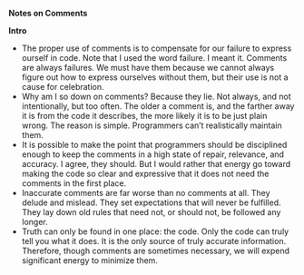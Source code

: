 **Notes on Comments**

**Intro**
* The proper use of comments is to compensate for our failure to express ourself in
code. Note that I used the word failure. I meant it. Comments are always failures. We must
have them because we cannot always figure out how to express ourselves without them,
but their use is not a cause for celebration.
* Why am I so down on comments? Because they lie. Not always, and not intentionally,
  but too often. The older a comment is, and the farther away it is from the code it describes,
  the more likely it is to be just plain wrong. The reason is simple. Programmers can’t realistically maintain them.
* It is possible to make the point that programmers should be disciplined enough to
  keep the comments in a high state of repair, relevance, and accuracy. I agree, they should.
  But I would rather that energy go toward making the code so clear and expressive that it
  does not need the comments in the first place. 
* Inaccurate comments are far worse than no comments at all. They delude and mislead.
  They set expectations that will never be fulfilled. They lay down old rules that need not, or
  should not, be followed any longer.
* Truth can only be found in one place: the code. Only the code can truly tell you what
  it does. It is the only source of truly accurate information. Therefore, though comments are
  sometimes necessary, we will expend significant energy to minimize them.
